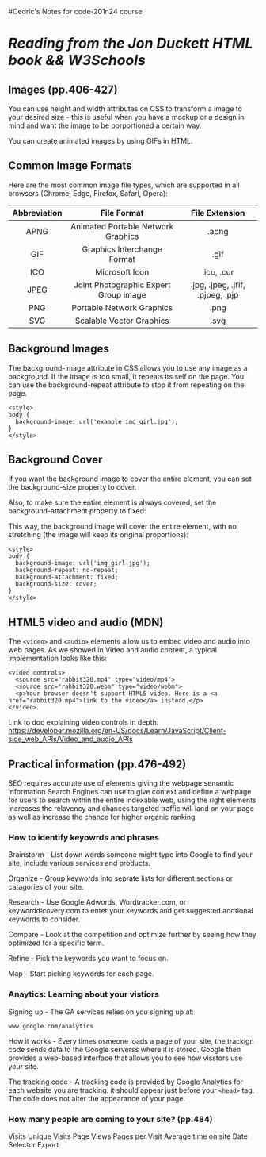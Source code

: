 #Cedric's Notes for code-201n24 course

# <cite> Reading from the Jon Duckett HTML book && W3Schools </cite>

## Images (pp.406-427)


You can use height and width attributes on CSS to transform a image to your desired size - this is useful when you have a mockup or a design in mind and want the image to be porportioned a certain way.

You can create animated images by using GIFs in HTML.

## Common Image Formats
Here are the most common image file types, which are supported in all browsers (Chrome, Edge, Firefox, Safari, Opera):

**Abbreviation**|**File Format**|**File Extension**
:-----:|:-----:|:-----:
APNG|Animated Portable Network Graphics|.apng
GIF|Graphics Interchange Format|.gif
ICO|Microsoft Icon|.ico, .cur
JPEG|Joint Photographic Expert Group image|.jpg, .jpeg, .jfif, .pjpeg, .pjp
PNG|Portable Network Graphics|.png
SVG|Scalable Vector Graphics|.svg

## Background Images

The background-image attribute in CSS allows you to use any image as a background. If the image is too small, it repeats its self on the page. You can use the background-repeat attribute to stop it from repeating on the page.

```
<style>
body {
  background-image: url('example_img_girl.jpg');
}
</style>
```


## Background Cover
If you want the background image to cover the entire element, you can set the background-size property to cover.

Also, to make sure the entire element is always covered, set the background-attachment property to fixed:

This way, the background image will cover the entire element, with no stretching (the image will keep its original proportions):


```
<style>
body {
  background-image: url('img_girl.jpg');
  background-repeat: no-repeat;
  background-attachment: fixed;
  background-size: cover;
}
</style>
```

## HTML5 video and audio (MDN)
The `<video>` and `<audio>` elements allow us to embed video and audio into web pages. As we showed in Video and audio content, a typical implementation looks like this:

```
<video controls>
  <source src="rabbit320.mp4" type="video/mp4">
  <source src="rabbit320.webm" type="video/webm">
  <p>Your browser doesn't support HTML5 video. Here is a <a href="rabbit320.mp4">link to the video</a> instead.</p>
</video>
```

Link to doc explaining video controls in depth:
https://developer.mozilla.org/en-US/docs/Learn/JavaScript/Client-side_web_APIs/Video_and_audio_APIs



## Practical information (pp.476-492)

SEO requires accurate use of elements giving the webpage semantic information Search Engines can use to give context and define a webpage for users to search within the entire indexable web, using the right elements increases the relavency and chances targeted traffic will land on your page as well as increase the chance for higher organic ranking. 

### How to identify keyowrds and phrases

Brainstorm - List down words someone might type into Google to find your site, include various services and products.

Organize - Group keywords into seprate lists for different sections or catagories of your site.

Research - Use Google Adwords, Wordtracker.com, or keyworddicovery.com to enter your keywords and get suggested addtional keywords to consider.

Compare - Look at the competition and optimize further by seeing how they optimized for a specific term.

Refine - Pick the keywords you want to focus on.

Map - Start picking keywords for each page.

### Anaytics: Learning about your vistiors

Signing up - The GA services relies on you signing up at:

`www.google.com/analytics`

How it works - Every times osmeone loads a page of your site, the trackign code sends data to the Google serverss where it is stored.
Google then provides a web-based interface that allows you to see how visstors use your site.

The tracking code - A tracking code is provided by Google Analytics for each website you are tracking. it should appear just before your `<head>` tag. The code does not alter the appearance of your page.


### How many people are coming to your site? (pp.484)

Visits
Unique Visits
Page Views
Pages per Visit
Average time on site
Date Selector
Export